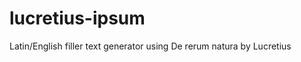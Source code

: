 lucretius-ipsum
===============

Latin/English filler text generator using De rerum natura by Lucretius
